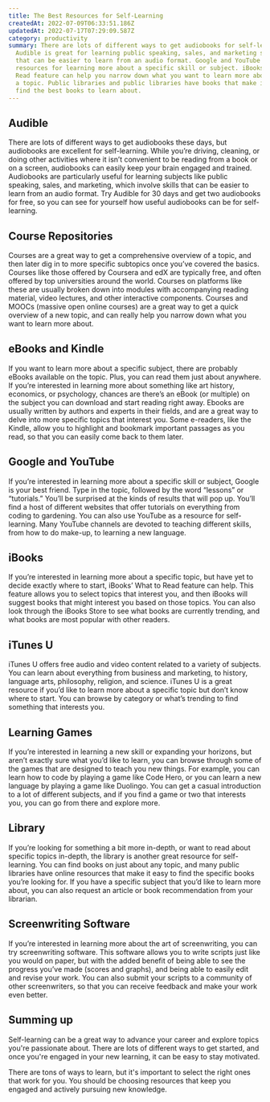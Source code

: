 ```yaml
---
title: The Best Resources for Self-Learning
createdAt: 2022-07-09T06:33:51.186Z
updatedAt: 2022-07-17T07:29:09.587Z
category: productivity
summary: There are lots of different ways to get audiobooks for self-learning.
  Audible is great for learning public speaking, sales, and marketing skills
  that can be easier to learn from an audio format. Google and YouTube are great
  resources for learning more about a specific skill or subject. iBooks’ What to
  Read feature can help you narrow down what you want to learn more about about
  a topic. Public libraries and public libraries have books that make it easy to
  find the best books to learn about.
---
```


## Audible

There are lots of different ways to get audiobooks these days, but audiobooks are excellent for self-learning.
While you’re driving, cleaning, or doing other activities where it isn’t convenient to be reading from a book or on a screen, audiobooks can easily keep your brain engaged and trained.
Audiobooks are particularly useful for learning subjects like public speaking, sales, and marketing, which involve skills that can be easier to learn from an audio format.
Try Audible for 30 days and get two audiobooks for free, so you can see for yourself how useful audiobooks can be for self-learning.

## Course Repositories

Courses are a great way to get a comprehensive overview of a topic, and then later dig in to more specific subtopics once you’ve covered the basics.
Courses like those offered by Coursera and edX are typically free, and often offered by top universities around the world.
Courses on platforms like these are usually broken down into modules with accompanying reading material, video lectures, and other interactive components.
Courses and MOOCs (massive open online courses) are a great way to get a quick overview of a new topic, and can really help you narrow down what you want to learn more about.

## eBooks and Kindle

If you want to learn more about a specific subject, there are probably eBooks available on the topic. Plus, you can read them just about anywhere.
If you’re interested in learning more about something like art history, economics, or psychology, chances are there’s an eBook (or multiple) on the subject you can download and start reading right away.
Ebooks are usually written by authors and experts in their fields, and are a great way to delve into more specific topics that interest you.
Some e-readers, like the Kindle, allow you to highlight and bookmark important passages as you read, so that you can easily come back to them later.

## Google and YouTube

If you’re interested in learning more about a specific skill or subject, Google is your best friend. Type in the topic, followed by the word “lessons” or “tutorials.” You’ll be surprised at the kinds of results that will pop up.
You’ll find a host of different websites that offer tutorials on everything from coding to gardening.
You can also use YouTube as a resource for self-learning. Many YouTube channels are devoted to teaching different skills, from how to do make-up, to learning a new language.

## iBooks

If you’re interested in learning more about a specific topic, but have yet to decide exactly where to start, iBooks’ What to Read feature can help.
This feature allows you to select topics that interest you, and then iBooks will suggest books that might interest you based on those topics.
You can also look through the iBooks Store to see what books are currently trending, and what books are most popular with other readers.

## iTunes U

iTunes U offers free audio and video content related to a variety of subjects.
You can learn about everything from business and marketing, to history, language arts, philosophy, religion, and science.
iTunes U is a great resource if you’d like to learn more about a specific topic but don’t know where to start. You can browse by category or what’s trending to find something that interests you.

## Learning Games

If you’re interested in learning a new skill or expanding your horizons, but aren’t exactly sure what you’d like to learn, you can browse through some of the games that are designed to teach you new things.
For example, you can learn how to code by playing a game like Code Hero, or you can learn a new language by playing a game like Duolingo.
You can get a casual introduction to a lot of different subjects, and if you find a game or two that interests you, you can go from there and explore more.

## Library

If you’re looking for something a bit more in-depth, or want to read about specific topics in-depth, the library is another great resource for self-learning.
You can find books on just about any topic, and many public libraries have online resources that make it easy to find the specific books you’re looking for.
If you have a specific subject that you’d like to learn more about, you can also request an article or book recommendation from your librarian.

## Screenwriting Software

If you’re interested in learning more about the art of screenwriting, you can try screenwriting software.
This software allows you to write scripts just like you would on paper, but with the added benefit of being able to see the progress you’ve made (scores and graphs), and being able to easily edit and revise your work.
You can also submit your scripts to a community of other screenwriters, so that you can receive feedback and make your work even better.

## Summing up

Self-learning can be a great way to advance your career and explore topics you're passionate about.
There are lots of different ways to get started, and once you're engaged in your new learning, it can be easy to stay motivated.

There are tons of ways to learn, but it's important to select the right ones that work for you. You should be choosing resources that keep you engaged and actively pursuing new knowledge.

